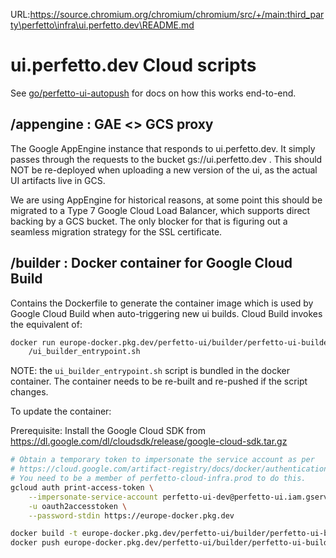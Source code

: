 URL:https://source.chromium.org/chromium/chromium/src/+/main:third_party\perfetto\infra\ui.perfetto.dev\README.md
# ui.perfetto.dev Cloud scripts

See [go/perfetto-ui-autopush](http://go/perfetto-ui-autopush) for docs on how
this works end-to-end.

## /appengine : GAE <> GCS proxy

The Google AppEngine instance that responds to ui.perfetto.dev.
It simply passes through the requests to the bucket gs://ui.perfetto.dev .
This should NOT be re-deployed when uploading a new version of the ui,
as the actual UI artifacts live in GCS.

We are using AppEngine for historical reasons, at some point this should
be migrated to a Type 7 Google Cloud Load Balancer, which supports
direct backing by a GCS bucket. The only blocker for that is figuring out
a seamless migration strategy for the SSL certificate.

## /builder : Docker container for Google Cloud Build

Contains the Dockerfile to generate the container image which is used by
Google Cloud Build when auto-triggering new ui builds.
Cloud Build invokes the equivalent of:

```bash
docker run europe-docker.pkg.dev/perfetto-ui/builder/perfetto-ui-builder \
    /ui_builder_entrypoint.sh
```

NOTE: the `ui_builder_entrypoint.sh` script is bundled in the docker container.
The container needs to be re-built and re-pushed if the script changes.

To update the container:

Prerequisite:
Install the Google Cloud SDK from https://dl.google.com/dl/cloudsdk/release/google-cloud-sdk.tar.gz 


```bash
# Obtain a temporary token to impersonate the service account as per
# https://cloud.google.com/artifact-registry/docs/docker/authentication
# You need to be a member of perfetto-cloud-infra.prod to do this.
gcloud auth print-access-token \
    --impersonate-service-account perfetto-ui-dev@perfetto-ui.iam.gserviceaccount.com | docker login \
    -u oauth2accesstoken \
    --password-stdin https://europe-docker.pkg.dev

docker build -t europe-docker.pkg.dev/perfetto-ui/builder/perfetto-ui-builder infra/ui.perfetto.dev/builder
docker push europe-docker.pkg.dev/perfetto-ui/builder/perfetto-ui-builder
```
